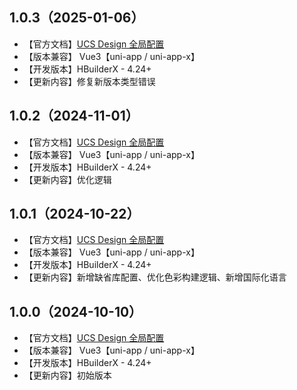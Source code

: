 ## 1.0.3（2025-01-06）
- 【官方文档】[UCS Design 全局配置](https://ucs.cloudsimpler.com/library/ucs-config)
- 【版本兼容】 Vue3【uni-app / uni-app-x】
- 【开发版本】HBuilderX - 4.24+
- 【更新内容】修复新版本类型错误
## 1.0.2（2024-11-01）
- 【官方文档】[UCS Design 全局配置](https://ucs.cloudsimpler.com/library/ucs-config)
- 【版本兼容】 Vue3【uni-app / uni-app-x】
- 【开发版本】HBuilderX - 4.24+
- 【更新内容】优化逻辑
## 1.0.1（2024-10-22）
- 【官方文档】[UCS Design 全局配置](https://ucs.cloudsimpler.com/library/ucs-config)
- 【版本兼容】 Vue3【uni-app / uni-app-x】
- 【开发版本】HBuilderX - 4.24+
- 【更新内容】新增缺省库配置、优化色彩构建逻辑、新增国际化语言
## 1.0.0（2024-10-10）
- 【官方文档】[UCS Design 全局配置](https://ucs.cloudsimpler.com/library/ucs-config)
- 【版本兼容】 Vue3【uni-app / uni-app-x】
- 【开发版本】HBuilderX - 4.24+
- 【更新内容】初始版本
